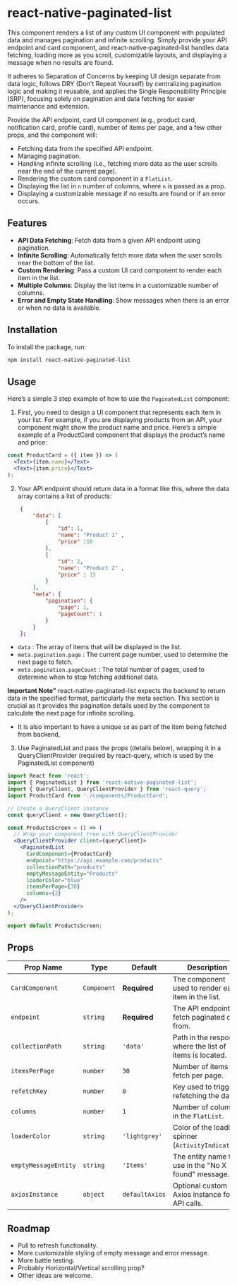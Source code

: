 # react-native-paginated-list

This component renders a list of any custom UI component with populated data and manages pagination and infinite scrolling. Simply provide your API endpoint and card component, and react-native-paginated-list handles data fetching, loading more as you scroll, customizable layouts, and displaying a message when no results are found.
  
It adheres to Separation of Concerns by keeping UI design separate from data logic, follows DRY (Don't Repeat Yourself) by centralizing pagination logic and making it reusable, and applies the Single Responsibility Principle (SRP), focusing solely on pagination and data fetching for easier maintenance and extension.

Provide the API endpoint, card UI component (e.g., product card, notification card, profile card), number of items per page, and a few other props, and the component will:

- Fetching data from the specified API endpoint.
- Managing pagination.
- Handling infinite scrolling (i.e., fetching more data as the user scrolls near the end of the current page).
- Rendering the custom card component in a `FlatList`.
- Displaying the list in `n` number of columns, where `n` is passed as a prop.
- Displaying a customizable message if no results are found or if an error occurs.

## Features

- **API Data Fetching**: Fetch data from a given API endpoint using pagination.
- **Infinite Scrolling**: Automatically fetch more data when the user scrolls near the bottom of the list.
- **Custom Rendering**: Pass a custom UI card component to render each item in the list.
- **Multiple Columns**: Display the list items in a customizable number of columns.
- **Error and Empty State Handling**: Show messages when there is an error or when no data is available.
## Installation

To install the package, run:

```bash
npm install react-native-paginated-list
``` 
 
## Usage
Here’s a simple 3 step example of how to use the `PaginatedList` component:

1. First, you need to design a UI component that represents each item in your list. For example, if you are displaying products from an API, your component might show the product name and price.
Here’s a simple example of a ProductCard component that displays the product’s name and price:
 
```jsx
const ProductCard = ({ item }) => (
  <Text>{item.name}</Text>   
  <Text>{item.price}</Text>
);
```

2. Your API endpoint should return data in a format like this, where the data array contains a list of products:
 
```json
    {
        "data": [
            { 
                "id": 1, 
                "name": "Product 1" , 
                "price" :10  
            }, 
            { 
                "id": 2, 
                "name": "Product 2" , 
                "price" : 15  
            }
        ],
        "meta": {
            "pagination": {
                "page": 1,
                "pageCount": 1
            }
        }
    };
 ```   
- `data` : The array of items that will be displayed in the list. 
- `meta.pagination.page` : The current page number, used to determine the next page to fetch. 
- `meta.pagination.pageCount` : The total number of pages, used to determine when to stop fetching additional data.

**Important Note"** react-native-paginated-list expects the backend to return data in the specified format, particularly the meta section. This section is crucial as it provides the pagination details used by the component to calculate the next page for infinite scrolling.
- It is also important to have a unique `id` as part of the item being fetched from backend,

3. Use PaginatedList and pass the props (details below), wrapping it in a QueryClientProvider (required by react-query, which is used by the PaginatedList component)

```jsx
import React from 'react';
import { PaginatedList } from 'react-native-paginated-list';
import { QueryClient, QueryClientProvider } from 'react-query';
import ProductCard from './components/ProductCard';

// Create a QueryClient instance
const queryClient = new QueryClient();

const ProductsScreen = () => (
  // Wrap your component tree with QueryClientProvider
  <QueryClientProvider client={queryClient}>
    <PaginatedList
      CardComponent={ProductCard}
      endpoint="https://api.example.com/products"
      collectionPath="products"
      emptyMessageEntity="Products"
      loaderColor="blue"
      itemsPerPage={30}
      columns={2}
    />
  </QueryClientProvider>
);

export default ProductsScreen;
```

## Props 

| Prop Name            | Type              | Default     | Description |
|----------------------|-------------------|-------------|-------------|
| `CardComponent`       | `Component`       | **Required**| The component used to render each item in the list. |
| `endpoint`            | `string`          | **Required**| The API endpoint to fetch paginated data from. |
| `collectionPath`      | `string`          | `'data'`    | Path in the response where the list of items is located. |
| `itemsPerPage`        | `number`          | `30`        | Number of items to fetch per page. |
| `refetchKey`          | `number`          | `0`         | Key used to trigger refetching the data. |
| `columns`             | `number`          | `1`         | Number of columns in the `FlatList`. |
| `loaderColor`         | `string`          | `'lightgrey'` | Color of the loading spinner (`ActivityIndicator`). |
| `emptyMessageEntity`  | `string`          | `'Items'`   | The entity name to use in the "No X found" message. |
| `axiosInstance`       | `object`          | `defaultAxios` | Optional custom Axios instance for API calls. |

## Roadmap 

- Pull to refresh functionality. 
- More customizable styling of empty message and error message.  
- More battle testing. 
- Probably Horizontal/Vertical scrolling prop? 
- Other ideas are welcome. 

